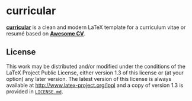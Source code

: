 # curricular
[**curricular**](https://github.com/jlcorra/curricular) is a clean and modern LaTeX template for a curriculum vitae or resumé based on [**Awesome CV**](https://github.com/posquit0/Awesome-CV).


## License
This work may be distributed and/or modified under the conditions of the LaTeX Project Public License, either version 1.3 of this license or (at your option) any later version. The latest version of this license is always available at http://www.latex-project.org/lppl and a copy of version 1.3 is provided in [`LICENSE.md`](LICENSE.md).

